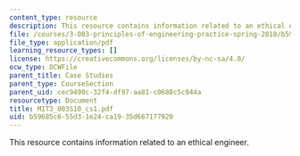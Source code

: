 ```yaml
---
content_type: resource
description: This resource contains information related to an ethical engineer.
file: /courses/3-003-principles-of-engineering-practice-spring-2010/b59685c655d31e24ca1935d667177920_MIT3_003S10_cs1.pdf
file_type: application/pdf
learning_resource_types: []
license: https://creativecommons.org/licenses/by-nc-sa/4.0/
ocw_type: OCWFile
parent_title: Case Studies
parent_type: CourseSection
parent_uid: cec9490c-32f4-df97-aa81-c0688c5c944a
resourcetype: Document
title: MIT3_003S10_cs1.pdf
uid: b59685c6-55d3-1e24-ca19-35d667177920
---
```

This resource contains information related to an ethical engineer.
